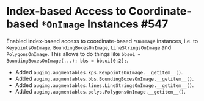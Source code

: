 # Index-based Access to Coordinate-based `*OnImage` Instances #547

Enabled index-based access to coordinate-based `*OnImage` instances, i.e. to
`KeypointsOnImage`, `BoundingBoxesOnImage`, `LineStringsOnImage` and
`PolygonsOnImage`. This allows to do things like
`bbsoi = BoundingBoxesOnImage(...); bbs = bbsoi[0:2];`.

* Added `augimg.augmentables.kps.KeypointsOnImage.__getitem__()`.
* Added `augimg.augmentables.bbs.BoundingBoxesOnImage.__getitem__()`.
* Added `augimg.augmentables.lines.LineStringsOnImage.__getitem__()`.
* Added `augimg.augmentables.polys.PolygonsOnImage.__getitem__()`.
